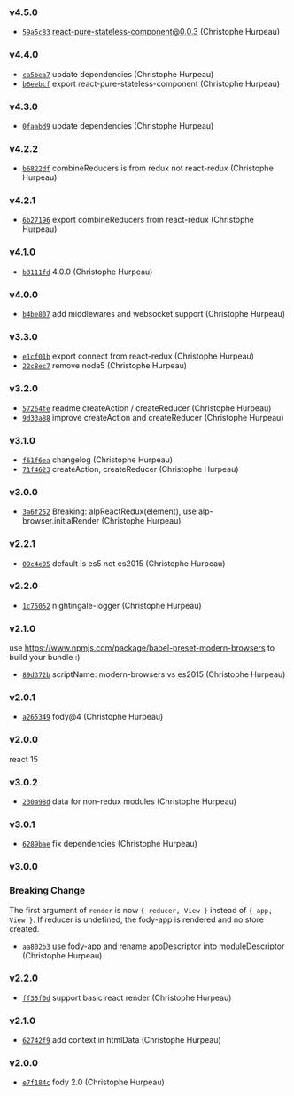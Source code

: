 ### v4.5.0

- [`59a5c83`](https://github.com/alpjs/alp-react-redux/commit/59a5c8301a786680d6daa5328707cb439aa4f80e) react-pure-stateless-component@0.0.3 (Christophe Hurpeau)

### v4.4.0

- [`ca5bea7`](https://github.com/alpjs/alp-react-redux/commit/ca5bea78371afcf92f9d232cb007315a79cce15a) update dependencies (Christophe Hurpeau)
- [`b6eebcf`](https://github.com/alpjs/alp-react-redux/commit/b6eebcf2918892741d22cd429d1c1bd612dca7f6) export react-pure-stateless-component (Christophe Hurpeau)

### v4.3.0

- [`0faabd9`](https://github.com/alpjs/alp-react-redux/commit/0faabd9a2b8e00ebd9bc72ad7a8156b95a2b3f32) update dependencies (Christophe Hurpeau)

### v4.2.2

- [`b6822df`](https://github.com/alpjs/alp-react-redux/commit/b6822df51f127fb6316509315e41c334b200a637) combineReducers is from redux not react-redux (Christophe Hurpeau)

### v4.2.1

- [`6b27196`](https://github.com/alpjs/alp-react-redux/commit/6b2719674153f48da7fcd06a6a07527fb3282845) export combineReducers from react-redux (Christophe Hurpeau)

### v4.1.0

- [`b3111fd`](https://github.com/alpjs/alp-react-redux/commit/b3111fd9874699c75e190249a7410c971220fb9d) 4.0.0 (Christophe Hurpeau)

### v4.0.0

- [`b4be807`](https://github.com/alpjs/alp-react-redux/commit/b4be80776eab228b7f78292dc30e5bf2d3b1f5b4) add middlewares and websocket support (Christophe Hurpeau)

### v3.3.0

- [`e1cf01b`](https://github.com/alpjs/alp-react-redux/commit/e1cf01b53715dce5ba74d15f63f23d125d85e87f) export connect from react-redux (Christophe Hurpeau)
- [`22c8ec7`](https://github.com/alpjs/alp-react-redux/commit/22c8ec7754a3219b353f15df80953cb59d1407b6) remove node5 (Christophe Hurpeau)

### v3.2.0

- [`57264fe`](https://github.com/alpjs/alp-react-redux/commit/57264fed4edf6320bebc6a53f57ee98206ffe17e) readme createAction / createReducer (Christophe Hurpeau)
- [`9d33a88`](https://github.com/alpjs/alp-react-redux/commit/9d33a88c24a84887a99f9ca00528d2861a40f905) improve createAction and createReducer (Christophe Hurpeau)

### v3.1.0

- [`f61f6ea`](https://github.com/alpjs/alp-react-redux/commit/f61f6ea347f82d0b9c3b90c8bf4af5f731782556) changelog (Christophe Hurpeau)
- [`71f4623`](https://github.com/alpjs/alp-react-redux/commit/71f4623562ccb14f7d3fac867f7109b015efc822) createAction, createReducer (Christophe Hurpeau)

### v3.0.0

- [`3a6f252`](https://github.com/alpjs/alp-react-redux/commit/3a6f25294ab5059d8ec29a639d559905351631cc) Breaking: alpReactRedux(element), use alp-browser.initialRender (Christophe Hurpeau)

### v2.2.1

- [`09c4e05`](https://github.com/alpjs/alp-react-redux/commit/09c4e05c0d4b6628cc468c3a8169f14cb12842de) default is es5 not es2015 (Christophe Hurpeau)

### v2.2.0

- [`1c75052`](https://github.com/alpjs/alp-react-redux/commit/1c7505270eac57bd940e38ba890836a7317216eb) nightingale-logger (Christophe Hurpeau)

### v2.1.0

use https://www.npmjs.com/package/babel-preset-modern-browsers to build your bundle :)

- [`89d372b`](https://github.com/alpjs/alp-react-redux/commit/89d372b1b8d5cd9882f1d22470b689b848c4be13) scriptName: modern-browsers vs es2015 (Christophe Hurpeau)


### v2.0.1

- [`a265349`](https://github.com/alpjs/alp-react-redux/commit/a26534973a151744d073669f41dd1ca25d9e115e) fody@4 (Christophe Hurpeau)

### v2.0.0

react 15


### v3.0.2

- [`230a98d`](https://github.com/alpjs/auk-react-redux/commit/230a98d1219cb29ab5410f2899489ce3a5b2577c) data for non-redux modules (Christophe Hurpeau)

### v3.0.1

- [`6289bae`](https://github.com/alpjs/auk-react-redux/commit/6289baea906dcc64971019867c3d962e5ab692e7) fix dependencies (Christophe Hurpeau)

### v3.0.0

### Breaking Change

The first argument of `render` is now `{ reducer, View }` instead of `{ app, View }`. If reducer is undefined, the fody-app is rendered and no store created.


- [`aa802b3`](https://github.com/alpjs/auk-react-redux/commit/aa802b3851f780eada14977ed778646a8b886030) use fody-app and rename appDescriptor into moduleDescriptor (Christophe Hurpeau)


### v2.2.0

- [`ff35f0d`](https://github.com/alpjs/auk-react-redux/commit/ff35f0d935fc4881f14068d18c1ec3a92bd5c9a8) support basic react render (Christophe Hurpeau)

### v2.1.0

- [`62742f9`](https://github.com/alpjs/auk-react-redux/commit/62742f93907f0db97aca149efc62b6b012333c0e) add context in htmlData (Christophe Hurpeau)

### v2.0.0

- [`e7f184c`](https://github.com/alpjs/auk-react-redux/commit/e7f184c467c3ce51d644e3ba5a04f1ab3a600390) fody 2.0 (Christophe Hurpeau)
